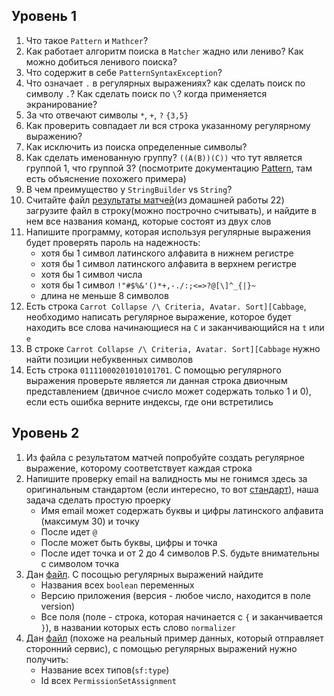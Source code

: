## Уровень 1
1. Что такое `Pattern` и `Mathcer`? 
2. Как работает алгоритм поиска в `Matcher` жадно или лениво? Как можно добиться ленивого поиска?
3. Что содержит в себе `PatternSyntaxException`?
4. Что означает `.` в регулярных выражениях? как сделать поиск по символу `.`? Как сделать поиск по `\`? когда применяется экранирование?
5. За что отвечают символы `*`, `+`, `?` `{3,5}`
6. Как проверить совпадает ли вся строка указанному регулярному выражению?
7. Как исключить из поиска определенные символы?
8. Как сделать именованную группу? `((A(B))(C))` что тут является группой 1, что группой 3? (посмотрите документацию [Pattern](https://docs.oracle.com/javase/8/docs/api/java/util/regex/Pattern.html), там есть объяснение похожего примера)
9. В чем преимущество у `StringBuilder` vs `String`?
10. Считайте файл [результаты матчей](data/matches.txt)(из домашней работы 22) загрузите файл в строку(можно построчно считывать), и найдите в нем все названия команд, которые состоят из двух слов
11. Напишите программу, которая используя регулярные выражения будет проверять пароль на надежность:
    - хотя бы 1 символ латинского алфавита в нижнем регистре
    - хотя бы 1 символ латинского алфавита в верхнем регистре
    - хотя бы 1 символ числа
    - хотя бы 1 символ `!"#$%&'()*+,-./:;<=>?@[\]^_{|}~`
    - длина не меньше 8 символов
12. Есть строка `Carrot Collapse /\ Criteria, Avatar. Sort][Cabbage`, необходимо написать регулярное выражение, которое будет находить все слова начинающиеся на `C` и заканчивающийся на `t` или `e`
13. В строке `Carrot Collapse /\ Criteria, Avatar. Sort][Cabbage` нужно найти позиции небуквенных символов
14. Есть строка `01111000201010101701`. С помощью регулярного выражения проверьте является ли данная строка двиочным представлением (двичное счисло может содержать только 1 и 0), если есть ошибка верните индексы, где они встретились

## Уровень 2
1. Из файла с результатом матчей попробуйте создать регулярное выражение, которому соответствует каждая строка 
2. Напишите проверку email на валидность мы не гонимся здесь за оригинальным стандартом (если интересно, то вот [стандарт](http://www.ex-parrot.com/~pdw/Mail-RFC822-Address.html)), наша задача сделать простую проерку
   - Имя email может содержать буквы и цифры латинского алфавита (максимум 30) и точку
   - После идет `@`
   - После может быть буквы, цифры и точка
   - После идет точка и от 2 до 4 символов
P.S. будьте внимательны с символом точка
3. Дан [файл](data/test-data.json). C посощью регулярных выражений найдите 
   - Названия всех `boolean` переменных 
   - Версию приложения (версия - любое число, находится в поле version)
   - Все поля (поле - строка, которая начинается с `{` и заканчивается `}`), в названии которых есть слово `normalizer`
4. Дан [файл](data/test-data.xml) (похоже на реальный пример данных, который отправляет сторонний сервис), с помощью регулярных выражений нужно получить:
   - Название всех типов(`sf:type`)
   - Id всех `PermissionSetAssignment`